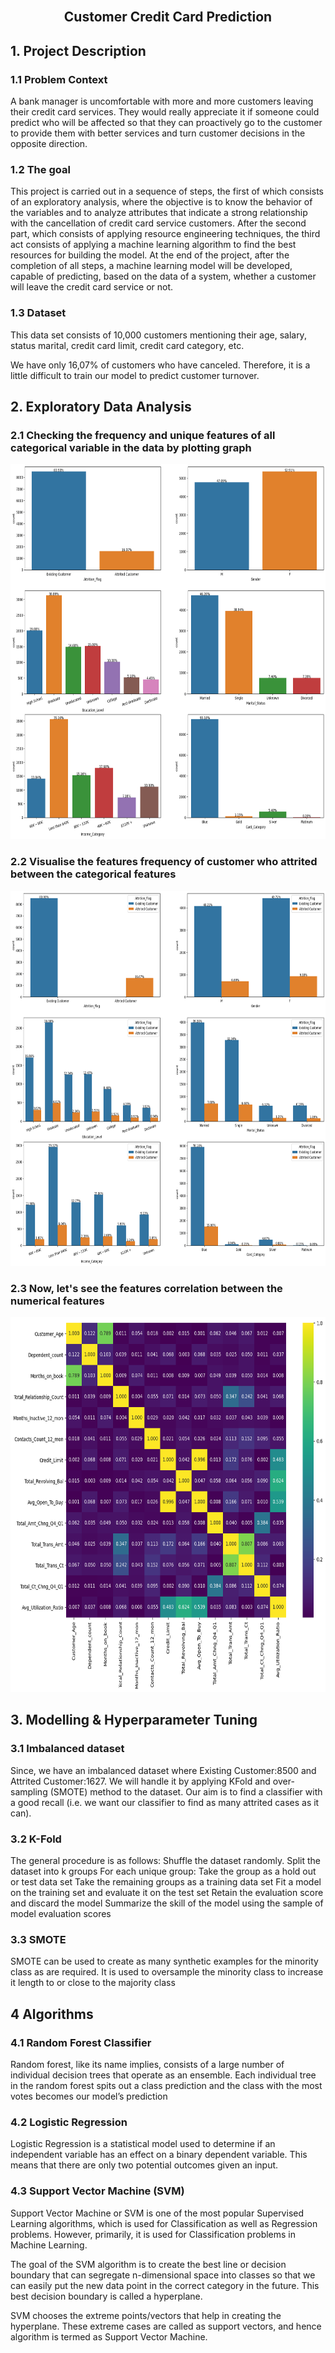 

<!-- PROJECT LOGO -->
<br />

  <h2 align="center">Customer Credit Card Prediction</h2>

<!-- ABOUT THE PROJECT -->
## 1. Project Description
### 1.1 Problem Context
A bank manager is uncomfortable with more and more customers leaving their credit card services. They would really appreciate it if someone could predict who will be affected so that they can proactively go to the customer to provide them with better services and turn customer decisions in the opposite direction.

### 1.2 The goal
This project is carried out in a sequence of steps, the first of which consists of an exploratory analysis, where the objective is to know the behavior of the variables and to analyze attributes that indicate a strong relationship with the cancellation of credit card service customers. After the second part, which consists of applying resource engineering techniques, the third act consists of applying a machine learning algorithm to find the best resources for building the model. At the end of the project, after the completion of all steps, a machine learning model will be developed, capable of predicting, based on the data of a system, whether a customer will leave the credit card service or not.

### 1.3 Dataset
This data set consists of 10,000 customers mentioning their age, salary, status marital, credit card limit, credit card category, etc.

We have only 16,07% of customers who have canceled. Therefore, it is a little difficult to train our model to predict customer turnover.


## 2. Exploratory Data Analysis

### 2.1 Checking the frequency and unique features of all categorical variable in the data by plotting graph
<img src="images/1.png" width="900" height="600">

### 2.2 Visualise the features frequency of customer who attrited between the categorical features
<img src="images/2..png" width="900" height="600">

### 2.3 Now, let's see the features correlation between the numerical features
<img src="images/3..png" width="900" height="600">
<!-- GETTING STARTED -->

## 3. Modelling & Hyperparameter Tuning

### 3.1 Imbalanced dataset
Since, we have an imbalanced dataset where Existing Customer:8500 and Attrited Customer:1627. We will handle it by applying KFold and over-sampling (SMOTE) method to the dataset. Our aim is to find a classifier with a good recall (i.e. we want our classifier to find as many attrited cases as it can).

### 3.2 K-Fold
The general procedure is as follows:
Shuffle the dataset randomly.
Split the dataset into k groups
For each unique group:
Take the group as a hold out or test data set
Take the remaining groups as a training data set
Fit a model on the training set and evaluate it on the test set
Retain the evaluation score and discard the model
Summarize the skill of the model using the sample of model evaluation scores

### 3.3 SMOTE
SMOTE can be used to create as many synthetic examples for the minority class as are required. It is used to oversample the minority class to increase it length to or close to the majority class


## 4 Algorithms

### 4.1 Random Forest Classifier
Random forest, like its name implies, consists of a large number of individual decision trees that operate as an ensemble. Each individual tree in the random forest spits out a class prediction and the class with the most votes becomes our model’s prediction

### 4.2 Logistic Regression
Logistic Regression is a statistical model used to determine if an independent variable has an effect on a binary dependent variable. This means that there are only two potential outcomes given an input.

### 4.3 Support Vector Machine (SVM)
Support Vector Machine or SVM is one of the most popular Supervised Learning algorithms, which is used for Classification as well as Regression problems. However, primarily, it is used for Classification problems in Machine Learning.

The goal of the SVM algorithm is to create the best line or decision boundary that can segregate n-dimensional space into classes so that we can easily put the new data point in the correct category in the future. This best decision boundary is called a hyperplane.

SVM chooses the extreme points/vectors that help in creating the hyperplane. These extreme cases are called as support vectors, and hence algorithm is termed as Support Vector Machine.

